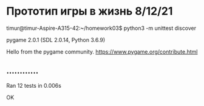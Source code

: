 # Прототип игры в жизнь 8/12/21

timur@timur-Aspire-A315-42:~/homework03$ python3 -m unittest discover

pygame 2.0.1 (SDL 2.0.14, Python 3.6.9)

Hello from the pygame community. https://www.pygame.org/contribute.html

............
----------------------------------------------------------------------

Ran 12 tests in 0.006s

OK
